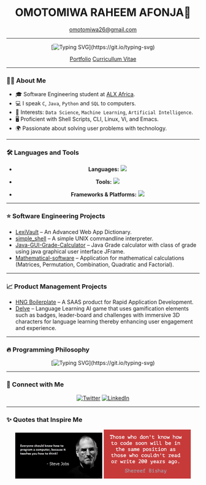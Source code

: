 <div align="center">

# OMOTOMIWA RAHEEM AFONJA👋 

<omotomiwa26@gmail.com>

----

[![Typing SVG](https://readme-typing-svg.herokuapp.com?lines=Software+Engineer+|+Product+Manager;Technical+Mentor+|+Database+Manager;AI+Explorer+|+Researcher.;)](https://git.io/typing-svg)

[Portfolio](https://omotomiwa26.wixsite.com/afonja-omotomiwa)
[Curricullum Vitae](https://drive.google.com/file/d/1EHQOxkATv9m83oeqYgQpuMpgWOV-2e0Q/view?usp=sharing)

---

</div>

### :man_technologist: About Me

- 🎓 Software Engineering student at [ALX Africa](https://www.alxafrica.com).
- 💻 I speak `C`, `Java`, `Python` and `SQL` to computers.
- 🤖 Interests: `Data Science`, `Machine Learning`, `Artificial Intelligence`.
- 🖥️ Proficient with Shell Scripts, CLI, Linux, Vi, and Emacs.
- 🌍 Passionate about solving user problems with technology.

---

### :hammer_and_wrench: Languages and Tools
<div align="center">
  
- **Languages:**
  <img src="https://skillicons.dev/icons?i=java,python,c,js,html,css" />
  
- **Tools:**
  <img src="https://skillicons.dev/icons?i=git,github,vscode,linux,ubuntu,bash,emacs,vim,linear,jira,clickup,trello," />

- **Frameworks & Platforms:**
  <img src="https://skillicons.dev/icons?i=flask,mysql,postgres,azure,nginx" />


</div>

---

### :star: Software Engineering Projects
- [LexiVault](https://github.com/omotomiwa26/Lexi_Vault) – An Advanced Web App Dictionary.
- [simple_shell](https://github.com/omotomiwa26/simple_shell) – A simple UNIX commandline interpreter.
- [Java-GUI-Grade-Calculator](https://github.com/omotomiwa26/Java-GUI-Grade-Calculator-) – Java Grade calculator with class of grade using java graphical user interface JFrame.
- [Mathematical-software](https://github.com/omotomiwa26/Mathematical-software) – Application for mathematical calculations (Matrices, Permutation, Combination, Quadratic and Factorial).

---

### :chart_with_upwards_trend: Product Management Projects

- [HNG Boilerplate](https://bulldozer-php.teams.hng.tech/) – A SAAS product for Rapid Application Development.
- [Delve](https://delve.fun/) – Language Learning AI game that uses gamification elements such as badges, leader-board and challenges with immersive 3D characters for language learning thereby enhancing user engagement and experience.

---

### :fire: Programming Philosophy
<div align="center">
  
[![Typing SVG](https://readme-typing-svg.herokuapp.com/?lines=There+are+only+1+0+types+of+people+;those+who+understands+binary;and+those+who+don't.)](https://git.io/typing-svg)

</div>

---

### :handshake: Connect with Me
<div align="center">

<a href="https://twitter.com/i_am_omotomiwa" target="_blank"><img alt="Twitter" src="https://img.shields.io/badge/twitter-%231DA1F2.svg?&style=for-the-badge&logo=twitter&logoColor=white" /></a>
<a href="https://www.linkedin.com/in/afonja-omotomiwa-6b80b61b2/" target="_blank"><img alt="LinkedIn" src="https://img.shields.io/badge/linkedin-%230077B5.svg?&style=for-the-badge&logo=linkedin&logoColor=white" /></a>


</div>

---

### :sparkles: Quotes that Inspire Me
<div align="center">
  
<img src="https://github.com/omotomiwa26/omotomiwa26/blob/main/143476-steve-jobs-computer-programming-quote.jpg" width="45%" />
<img src="https://github.com/omotomiwa26/omotomiwa26/blob/main/those-who-dont-know-how-to-code-soon-will-be.png" width="45%" />

</div>
